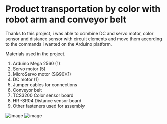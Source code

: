 # Product transportation by color with robot arm and conveyor belt

   Thanks to this project, i was able to combine DC and servo motor, color sensor and distance sensor with circuit elements and move them according to the commands i wanted on the Arduino platform.

Materials used in the project.

   1) Arduino Mega 2560 (1)
   2) Servo motor (5)
   3) MicroServo motor (SG90)(1) 
   4) DC motor (1)
   5) Jumper cables for connections
   6) Conveyor belt
   7) TCS3200 Color sensor board
   8) HR -SR04 Distance sensor  board
   9) Other fasteners used for assembly


![image](https://user-images.githubusercontent.com/80620991/147467260-75b6973e-1bc7-4c30-943a-98267f2bbc38.png) ![image](https://user-images.githubusercontent.com/80620991/147467363-c71cb632-4ebc-467a-9785-75b1fd62fee8.png)

